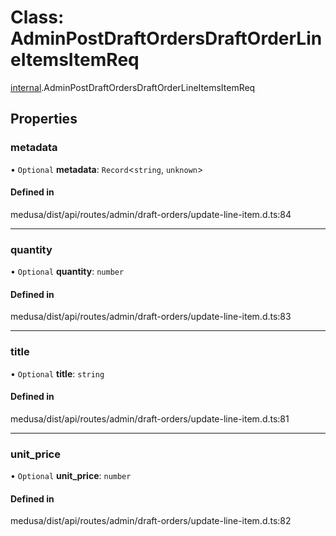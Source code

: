 # Class: AdminPostDraftOrdersDraftOrderLineItemsItemReq

[internal](../modules/internal-8.md).AdminPostDraftOrdersDraftOrderLineItemsItemReq

## Properties

### metadata

• `Optional` **metadata**: `Record`<`string`, `unknown`\>

#### Defined in

medusa/dist/api/routes/admin/draft-orders/update-line-item.d.ts:84

___

### quantity

• `Optional` **quantity**: `number`

#### Defined in

medusa/dist/api/routes/admin/draft-orders/update-line-item.d.ts:83

___

### title

• `Optional` **title**: `string`

#### Defined in

medusa/dist/api/routes/admin/draft-orders/update-line-item.d.ts:81

___

### unit\_price

• `Optional` **unit\_price**: `number`

#### Defined in

medusa/dist/api/routes/admin/draft-orders/update-line-item.d.ts:82
